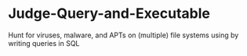 # Judge-Query-and-Executable
Hunt for viruses, malware, and APTs on (multiple) file systems using by writing queries in SQL
